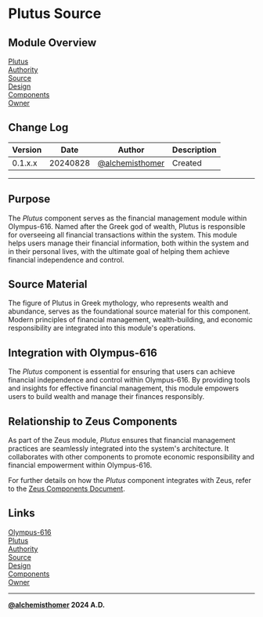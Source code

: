 # Plutus Source

## Module Overview
[Plutus](README.md)  
[Authority](../zeus/zeus.components.md)  
[Source](plutus.source.md)  
[Design](plutus.design.md)  
[Components](plutus.components.md)  
[Owner](https://github.com/alchemisthomer)  

## Change Log

| Version   | Date       | Author                                                   | Description   |
|-----------|------------|----------------------------------------------------------|---------------|
| 0.1.x.x   | 20240828   | [@alchemisthomer](https://github.com/alchemisthomer)     | Created       

---

## Purpose

The *Plutus* component serves as the financial management module within Olympus-616. Named after the Greek god of wealth, Plutus is responsible for overseeing all financial transactions within the system. This module helps users manage their financial information, both within the system and in their personal lives, with the ultimate goal of helping them achieve financial independence and control.

## Source Material

The figure of Plutus in Greek mythology, who represents wealth and abundance, serves as the foundational source material for this component. Modern principles of financial management, wealth-building, and economic responsibility are integrated into this module's operations.

## Integration with Olympus-616

The *Plutus* component is essential for ensuring that users can achieve financial independence and control within Olympus-616. By providing tools and insights for effective financial management, this module empowers users to build wealth and manage their finances responsibly.

## Relationship to Zeus Components

As part of the Zeus module, *Plutus* ensures that financial management practices are seamlessly integrated into the system's architecture. It collaborates with other components to promote economic responsibility and financial empowerment within Olympus-616.

For further details on how the *Plutus* component integrates with Zeus, refer to the [Zeus Components Document](../zeus/zeus.components.md).

## Links
[Olympus-616](../../README.md)  
[Plutus](README.md)  
[Authority](https://github.com/alchemisthomer)  
[Source](plutus.source.md)  
[Design](plutus.design.md)  
[Components](plutus.components.md)  
[Owner](https://github.com/alchemisthomer)
***
**[@alchemisthomer](https://github.com/alchemisthomer)
2024 A.D.**
